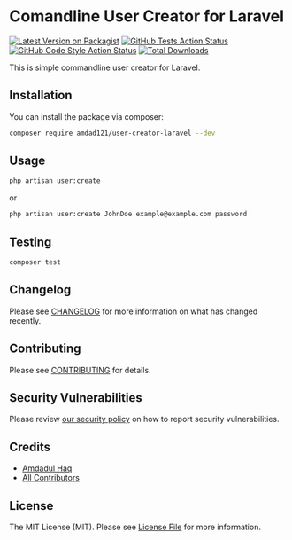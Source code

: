 # Comandline User Creator for Laravel

[![Latest Version on Packagist](https://img.shields.io/packagist/v/amdad121/user-creator-laravel.svg?style=flat-square)](https://packagist.org/packages/amdad121/user-creator-laravel)
[![GitHub Tests Action Status](https://img.shields.io/github/actions/workflow/status/amdad121/user-creator-laravel/run-tests.yml?branch=main&label=tests&style=flat-square)](https://github.com/amdad121/user-creator-laravel/actions?query=workflow%3Arun-tests+branch%3Amain)
[![GitHub Code Style Action Status](https://img.shields.io/github/actions/workflow/status/amdad121/user-creator-laravel/fix-php-code-style-issues.yml?branch=main&label=code%20style&style=flat-square)](https://github.com/amdad121/user-creator-laravel/actions?query=workflow%3A"Fix+PHP+code+style+issues"+branch%3Amain)
[![Total Downloads](https://img.shields.io/packagist/dt/amdad121/user-creator-laravel.svg?style=flat-square)](https://packagist.org/packages/amdad121/user-creator-laravel)

This is simple commandline user creator for Laravel.

## Installation

You can install the package via composer:

```bash
composer require amdad121/user-creator-laravel --dev
```

## Usage

```bash
php artisan user:create
```

or

```bash
php artisan user:create JohnDoe example@example.com password
```

## Testing

```bash
composer test
```

## Changelog

Please see [CHANGELOG](CHANGELOG.md) for more information on what has changed recently.

## Contributing

Please see [CONTRIBUTING](CONTRIBUTING.md) for details.

## Security Vulnerabilities

Please review [our security policy](../../security/policy) on how to report security vulnerabilities.

## Credits

-   [Amdadul Haq](https://github.com/amdad121)
-   [All Contributors](../../contributors)

## License

The MIT License (MIT). Please see [License File](LICENSE.md) for more information.
